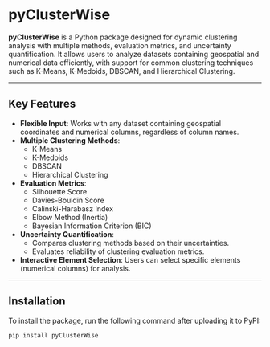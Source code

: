 # pyClusterWise

**pyClusterWise** is a Python package designed for dynamic clustering analysis with multiple methods, evaluation metrics, and uncertainty quantification. It allows users to analyze datasets containing geospatial and numerical data efficiently, with support for common clustering techniques such as K-Means, K-Medoids, DBSCAN, and Hierarchical Clustering.

---

## Key Features

- **Flexible Input**: Works with any dataset containing geospatial coordinates and numerical columns, regardless of column names.
- **Multiple Clustering Methods**:
  - K-Means
  - K-Medoids
  - DBSCAN
  - Hierarchical Clustering
- **Evaluation Metrics**:
  - Silhouette Score
  - Davies-Bouldin Score
  - Calinski-Harabasz Index
  - Elbow Method (Inertia)
  - Bayesian Information Criterion (BIC)
- **Uncertainty Quantification**:
  - Compares clustering methods based on their uncertainties.
  - Evaluates reliability of clustering evaluation metrics.
- **Interactive Element Selection**: Users can select specific elements (numerical columns) for analysis.

---

## Installation

To install the package, run the following command after uploading it to PyPI:

```bash
pip install pyClusterWise
